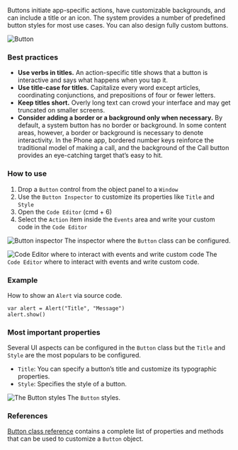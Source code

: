 Buttons initiate app-specific actions, have customizable backgrounds, and can include a title or an icon. The system provides a number of predefined button styles for most use cases. You can also design fully custom buttons.

![Button](images/button1.png)

### Best practices
* **Use verbs in titles.** An action-specific title shows that a button is interactive and says what happens when you tap it.
* **Use title-case for titles.** Capitalize every word except articles, coordinating conjunctions, and prepositions of four or fewer letters.
* **Keep titles short.** Overly long text can crowd your interface and may get truncated on smaller screens.
* **Consider adding a border or a background only when necessary.** By default, a system button has no border or background. In some content areas, however, a border or background is necessary to denote interactivity. In the Phone app, bordered number keys reinforce the traditional model of making a call, and the background of the Call button provides an eye-catching target that’s easy to hit.

### How to use
1. Drop a `Button` control from the object panel to a `Window`
2. Use the `Button Inspector` to customize its properties like `Title` and `Style`
3. Open the `Code Editor` (cmd + 6)
4. Select the `Action` item inside the `Events` area and write your custom code in the `Code Editor`

![`Button` inspector](images/button2.png)
The inspector where the `Button` class can be configured.

![`Code Editor` where to interact with events and write custom code](images/button3.png)
The `Code Editor` where to interact with events and write custom code.

### Example
How to show an `Alert` via source code.
```
var alert = Alert("Title", "Message")
alert.show()
```

### Most important properties
Several UI aspects can be configured in the `Button` class but the `Title` and `Style` are the most populars to be configured.
- `Title`: You can specify a button’s title and customize its typographic properties.
- `Style`: Specifies the style of a button.

![The `Button` styles](images/button4.png)
The `Button` styles.

### References
[Button class reference](../classes/Button.html) contains a complete list of properties and methods that can be used to customize a `Button` object.
